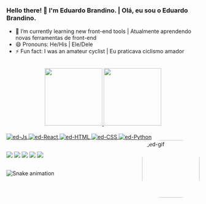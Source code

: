### Hello there! 👋 I'm Eduardo Brandino. | Olá, eu sou o Eduardo Brandino.

- 🌱 I’m currently learning new front-end tools | Atualmente aprendendo novas ferramentas de front-end
- 😄 Pronouns: He/His | Ele/Dele
- ⚡ Fun fact: I was an amateur cyclist | Eu praticava ciclismo amador


##
<div align="center">
  <a href="https://github.com/eduardo-brandino">
  <img height="150em" src="https://github-readme-stats.vercel.app/api?username=eduardo-brandino&show_icons=true&theme=tokyonight&include_all_commits=true&count_private=true"/>
  <img height="150em" src="https://github-readme-stats.vercel.app/api/top-langs/?username=eduardo-brandino&layout=compact&langs_count=7&theme=tokyonight"/>
</div>
  
 <div style="display: inline_block"><br>
  <img align="center" alt="ed-Js" src="https://img.shields.io/badge/JavaScript-F7DF1E?style=for-the-badge&logo=javascript&logoColor=black">
  <img align="center" alt="ed-React" src="https://img.shields.io/badge/React-20232A?style=for-the-badge&logo=react&logoColor=61DAFB">
  <img align="center" alt="ed-HTML" src="https://img.shields.io/badge/HTML5-E34F26?style=for-the-badge&logo=html5&logoColor=white">
  <img align="center" alt="ed-CSS" src="https://img.shields.io/badge/CSS3-1572B6?style=for-the-badge&logo=css3&logoColor=white">
  <img align="center" alt="ed-Python" src="https://img.shields.io/badge/Python-3776AB?style=for-the-badge&logo=python&logoColor=white">
  <img align="right" alt="ed-gif" height="150" style="border-radius:50px;" src="https://cdn.discordapp.com/attachments/751977497670975491/910599249945841734/gif_gif_2.gif">
</div>
  
##
  
<div>
  <div> 
  <a href="https://www.instagram.com/imedbrandino/" target="_blank"><img src="https://img.shields.io/badge/-Instagram-%23E4405F?style=for-the-badge&logo=instagram&logoColor=white" target="_blank"></a>
 	<a href="https://www.twitch.tv/edwardhughes" target="_blank"><img src="https://img.shields.io/badge/Twitch-9146FF?style=for-the-badge&logo=twitch&logoColor=white" target="_blank"></a> 
  <a href = "mailto:eduardo.brandino@fatecitapetininga.edu.br"><img src="https://img.shields.io/badge/Gmail-D14836?style=for-the-badge&logo=gmail&logoColor=white" target="_blank"></a>
  <a href = "mailto:eduardo.brandino@fatecitapetininga.edu.br"><img src="https://img.shields.io/badge/Microsoft_Outlook-0078D4?style=for-the-badge&logo=microsoft-outlook&logoColor=white" target="_blank"></a>
  <a href="https://www.linkedin.com/in/eduardo-brandino/" target="_blank"><img src="https://img.shields.io/badge/-LinkedIn-%230077B5?style=for-the-badge&logo=linkedin&logoColor=white" target="_blank"></a> 
</div>
  
##
![Snake animation](https://github.com/eduardo-brandino/eduardo-brandino/blob/output/github-contribution-grid-snake.svg)
